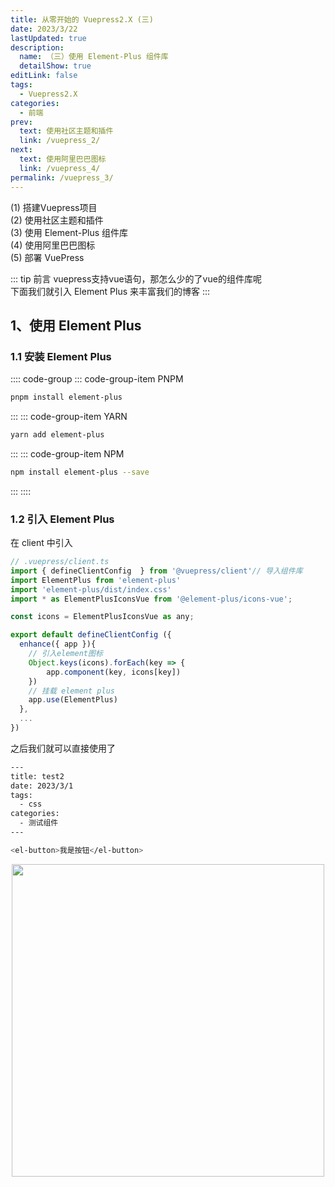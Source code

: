 ```yaml
---
title: 从零开始的 Vuepress2.X (三)
date: 2023/3/22
lastUpdated: true
description: 
  name: （三）使用 Element-Plus 组件库
  detailShow: true
editLink: false
tags:
  - Vuepress2.X
categories:
  - 前端
prev:
  text: 使用社区主题和插件
  link: /vuepress_2/
next:
  text: 使用阿里巴巴图标
  link: /vuepress_4/
permalink: /vuepress_3/
---
```


<el-collapse>
  <el-collapse-item class="catalogue">
      <template #title>
        <span>目录</span>
        <SvgIcon name="T-a-22" :size="20"/>
      </template>
    <div class="catalogue-content">
      <SvgIcon name="T-jiantou_xiangyouliangci" :size="20"/><RouterLink to="/vuepress_1/">(1) 搭建Vuepress项目</RouterLink><br/>
      <SvgIcon name="T-jiantou_xiangyouliangci" :size="20"/><RouterLink to="/vuepress_2/">(2) 使用社区主题和插件</RouterLink><br/>
      <SvgIcon name="T-dangqianweizhi" :size="20"/><RouterLink to="/vuepress_3/">(3) 使用 Element-Plus 组件库</RouterLink><br/>
      <SvgIcon name="T-jiantou_xiangyouliangci" :size="20"/><RouterLink to="/vuepress_4/">(4) 使用阿里巴巴图标</RouterLink><br/>
      <SvgIcon name="T-jiantou_xiangyouliangci" :size="20"/><RouterLink to="/vuepress_5/">(5) 部署 VuePress</RouterLink><br/>
    </div>
  </el-collapse-item>
</el-collapse>

::: tip 前言
vuepress支持vue语句，那怎么少的了vue的组件库呢<br/>
下面我们就引入 Element Plus 来丰富我们的博客
:::

## 1、使用 Element Plus

### 1.1 安装 Element Plus
:::: code-group
::: code-group-item PNPM
  ```bash
  pnpm install element-plus
  ```
:::
::: code-group-item YARN
  ```bash
  yarn add element-plus
  ```
:::
::: code-group-item NPM
  ```bash
  npm install element-plus --save
  ```
:::
::::

### 1.2 引入 Element Plus
在 client 中引入
```js
// .vuepress/client.ts
import { defineClientConfig  } from '@vuepress/client'// 导入组件库
import ElementPlus from 'element-plus'
import 'element-plus/dist/index.css'
import * as ElementPlusIconsVue from '@element-plus/icons-vue';

const icons = ElementPlusIconsVue as any;

export default defineClientConfig ({
  enhance({ app }){
    // 引入element图标
    Object.keys(icons).forEach(key => {
        app.component(key, icons[key])
    })
    // 挂载 element plus
    app.use(ElementPlus)
  },
  ...
})
```
之后我们就可以直接使用了
```bash
---
title: test2
date: 2023/3/1
tags:
  - css
categories:
  - 测试组件
---

<el-button>我是按钮</el-button>

```

<p align="center">
<img width="500" class="imageBorder" src="https://toby607-1317049696.cos.ap-guangzhou.myqcloud.com/images/blogs/202303231639978.png/compress50"/>
</p>
